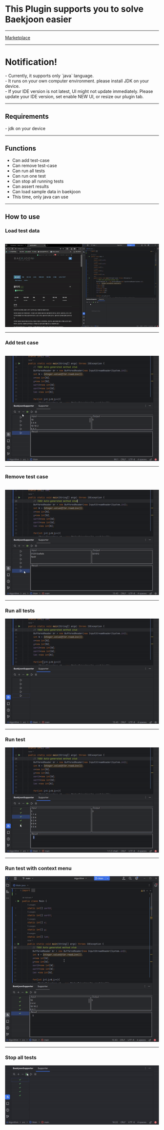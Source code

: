 <h1>This Plugin supports you to solve Baekjoon easier</h1>
<hr>

[Marketplace](https://plugins.jetbrains.com/plugin/23468-bjsolveassist)

<hr>
<h1>Notification!</h1>
- Currently, it supports only `java` language.<br/>
- It runs on your own computer environment. please install JDK on your device.<br/>
- If your IDE version is not latest, UI might not update immediately. Please update your IDE version, set enable NEW UI, or resize our plugin tab.
<hr>
<h2>Requirements</h2>
- jdk on your device
<hr>
<h2>Functions</h2>
<ul>
<li>Can add test-case</li>
<li>Can remove test-case</li>
<li>Can run all tests</li>
<li>Can run one test</li>
<li>Can stop all running tests</li>
<li>Can assert results</li>
<li>Can load sample data in baekjoon</li>
<li>This time, only java can use</li>
</ul>
<hr>
<h2>How to use</h2>
<h3>Load test data</h3><br/>
<img alt="load test" src="images/LoadTestData.gif"/>
<hr/>
<h3>Add test case</h3><br/>
<img alt="add test" src="./images/AddTest.gif"/>
<hr/>
<h3>Remove test case</h3><br/>
<img alt="remove test" src="./images/RemoveTest.gif"/>
<hr/>
<h3>Run all tests</h3>
<img alt="run all tests" src="./images/RunAllTests.gif"/>
<hr/>
<h3>Run test</h3>
<img alt="run test" src="./images/RunTest.gif"/>
<hr/>
<h3>Run test with context menu</h3>
<img alt="run with context menu" src="images/RunTestWithContextmenu.gif"/>
<hr/>
<h3>Stop all tests</h3>
<img alt="stop all tests" src="images/StopAllTests.gif"/>

